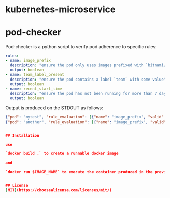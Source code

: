 # kubernetes-microservice

# pod-checker

Pod-checker is a python script to verify pod adherence to specific rules:

```yaml
rules:
- name: image_prefix
  description: "ensure the pod only uses images prefixed with `bitnami/`"
  output: boolean
- name: team_label_present
  description: "ensure the pod contains a label `team` with some value"
  output: boolean
- name: recent_start_time
  description: "ensure the pod has not been running for more than 7 days according to it's `startTime`"
  output: boolean
```

Output is produced on the STDOUT as follows:

```json
{"pod": "mytest", "rule_evaluation": [{"name": "image_prefix", "valid": true}, {"name": "team_label_present", "valid": true}, {"name": "recent_start_time", "valid": false}]}
{"pod": "another", "rule_evaluation": [{"name": "image_prefix", "valid": false}, {"name": "team_label_present", "valid": true}, {"name": "recent_start_time", "valid": false}]}


## Installation

use 

`docker build .` to create a runnable docker image

and

`docker run $IMAGE_NAME` to execute the container produced in the previous step


## License
[MIT](https://choosealicense.com/licenses/mit/)
